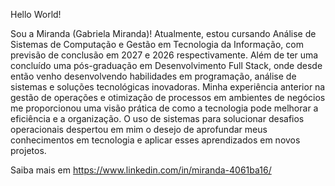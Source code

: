Hello World!

Sou a Miranda (Gabriela Miranda)!
Atualmente, estou cursando Análise de Sistemas de Computação e Gestão em Tecnologia da Informação, com previsão de conclusão em 2027 e 2026 respectivamente. Além de ter uma concluído uma pós-graduação em Desenvolvimento Full Stack, onde desde então venho desenvolvendo habilidades em programação, análise de sistemas e soluções tecnológicas inovadoras. Minha experiência anterior na gestão de operações e otimização de processos em ambientes de negócios me proporcionou uma visão prática de como a tecnologia pode melhorar a eficiência e a organização. O uso de sistemas para solucionar desafios operacionais despertou em mim o desejo de aprofundar meus conhecimentos em tecnologia e aplicar esses aprendizados em novos projetos.

Saiba mais em https://www.linkedin.com/in/miranda-4061ba16/
